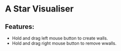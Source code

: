 # A Star Visualiser
## Features:
- Hold and drag left mouse button to create walls.
- Hold and drag right mouse button to remove wwalls.
 
